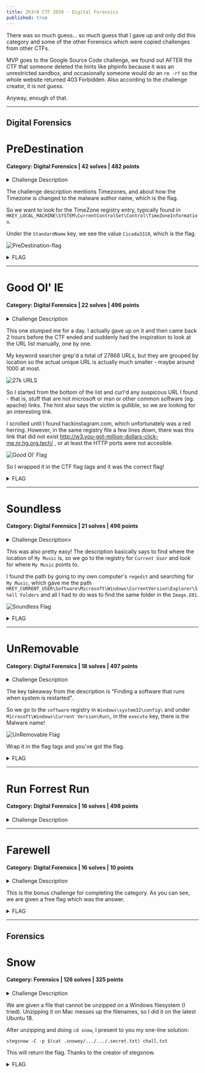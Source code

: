 ```yaml
---
title: Zh3r0 CTF 2020 - Digital Forensics
published: true
---
```


There was so much guess... so much guess that I gave up and only did this category and some of the other Forensics which were copied challenges from other CTFs.

MVP goes to the Google Source Code challenge, we found out AFTER the CTF that someone deleted the hints like phpinfo because it was an unrestricted sandbox, and occasionally someone would do an `rm -rf` so the whole website returned 403 Forbidden. Also according to the challenge creator, it is not guess.

Anyway, enough of that. 

---

## Digital Forensics

# PreDestination

#### Category: Digital Forensics | 42 solves | 482 points

<details>
  <summary>Challenge Description</summary>
  
  MR.Zh3r0 is a mathematician who loves what he does, he loves music and he is fairly good; like an average joe, with personal desktops but a really gullible person who could be phished or scammed easily! He had some bad colleagues in his office that led him to have some bad intentions towards them. One of his "HECKER" friend suggested to download some virus to destroy the data the other people has. As you would expect, this backfired. He has called the World's best forensics experts to come to his rescue! We were fortunately able to get his PC's image and some of the files in it. And We have a suspicion if he only downloaded one malware or more than one? And we need answers to some questions that follow, this would be your first assignment!

We found that his PC had some sort of problem with Time Zones even though he tries to reset it, it seems the malware is somehow able to edit the TimeZone to the malware author's name. How could a malware edit the TimeZone information if it had Administrator Privilege to the system!?

Note:- File for the challenges in this series is the same

Author : Amun-Ra

Flag format - zh3r0{authorname}
</details>

The challenge description mentions Timezones, and about how the Timezone is changed to the malware author name, which is the flag.

So we want to look for the TimeZone registry entry, typically found in `HKEY_LOCAL_MACHINE\SYSTEM\CurrentControlSet\Control\TimeZoneInformation`. 

Under the `StandardName` key, we see the value `Cicada3310`, which is the flag.

![PreDestination-flag](../assets/zh3r0-ctf-2020/PreDestination-flag.png)

<details>
  <summary>FLAG</summary>
  
  zh3r0{Cicida3310}
</details>

------

# Good Ol' IE

#### Category: Digital Forensics | 22 solves | 496 points

<details>
  <summary>Challenge Description</summary>
  
  We haven't found the traces of how the virus could have got into the system. There are several attack vectors that a malware could get into the system which you will need to research upon. Now the question is, find the most probable way the malware(s) could've got in and the flag would be the name of the source.

Note:- File for the challenges in this series is the same

Author : Amun-Ra

Flag format - zh3r0{name of the malware source through which it entered the PC}

File - Same as the first challenge file
</details>

This one stumped me for a day. I actually gave up on it and then came back 2 hours before the CTF ended and suddenly had the inspiration to look at the URL list manually, one by one.

My keyword searcher grep'd a total of 27868 URLs, but they are grouped by location so the actual unique URL is actually much smaller - maybe around 1000 at most. 

![27k URLS](../assets/zh3r0-ctf-2020/Good-Ol-IE-27k-urls.png)

So I started from the bottom of the list and curl'd any suspicous URL I found - that is, stuff that are not microsoft or msn or other common software (eg. apache) links. The hint also says the victim is gullible, so we are looking for an interesting link.

I scrolled until I found hackinstagram.com, which unfortunately was a red herring. However, in the same registry file a few lines down, there was this link that did not exist http://w3.you-got-million-dollars-click-me.nr.hg.org.tech/ , or at least the HTTP ports were not accesible.

![Good Ol' Flag](../assets/zh3r0-ctf-2020/Good-Ol-IE-flag.png)

So I wrapped it in the CTF flag tags and it was the correct flag!

<details>
  <summary>FLAG</summary>
  
  zh3r0{http://w3.you-got-million-dollars-click-me.nr.hg.org.tech/}
</details>

------

# Soundless

#### Category: Digital Forensics | 21 solves | 496 points

<details>
  <summary>Challenge Description></summary>
  
  Good job in finding the flag! We have found traces of yet another malware! The information we have is that MR.Zh3r0's music folder isn't really a music folder,(i.e), he's music folder seems to trigger the virus software somehow whenever he clicks it! Now he can't even open his default music folder to hear some good musics! We have a certain idea that somehow the virus might be redirecting the clicks to a different location where the virus resides or the location of music folder could be compltely different! You can find the flag at the right place when you look, it will be obvoius when u look at it!

Note:- File for the challenges in this series is the same

Author : Amun-Ra

Flag format - zh3r0{path to the malware file}
</details>


This was also pretty easy! The description basically says to find where the location of `My Music` is, so we go to the registry for `Current User` and look for where `My Music` points to. 

I found the path by going to my own computer's `regedit` and searching for `My Music`, which gave me the path `HKEY_CURRENT_USER\Software\Microsoft\Windows\CurrentVersion\Explorer\Shell Folders` and all I had to do was to find the same folder in the `Image.E01`.

![Soundless Flag](../assets/zh3r0-ctf-2020/Soundless-flag.png)

<details>
  <summary>FLAG</summary>
  
  zh3r0{C:\Users\zh3r0\Documents\Hades.exe}
</details>

------

# UnRemovable

#### Category: Digital Forensics | 18 solves | 497 points

<details>
  <summary>Challenge Description</summary>
  
  Now, that you have found out how the malware got in, the next question is to find what the malware's name is, we have got a lead though, we found out that the virus wasn't removable from the system even after a restart. Although it hasn't been identified at a particular location, something is triggering it to restart as soon as he logs in! How could this happen? If you find the reason or the method for the above mentioned phenomenon you will find the flag there as an obvious one.


   Note:- File for the challenges in this series is the same

   Author : Amun-Ra

   Flag format - zh3r0{malware name which will be at the right location you will need to find at}

   File - Same as the first challenge file

</details>

The key takeaway from the description is "Finding a software that runs when system is restarted".

So we go to the `software` registry in `Windows\system32\config\` and under `Microsoft\Windows\Current Version\Run\`, in the `execute` key, there is the Malware name!

![UnRemovable Flag](../assets/zh3r0-ctf-2020/UnRemovable-flag.png)

Wrap it in the flag tags and you've got the flag.

<details>
  <summary>FLAG</summary>

zh3r0{C:\windows\Program Files(x86)\Anubis.exe}
</details>  


------

# Run Forrest Run

#### Category: Digital Forensics | 16 solves | 498 points

<details>
  <summary>Challenge Description</summary>
  
  Just like one other malware you found, we found traces of another malware which is able to start itself without user intervention, but this time we have no idea or info on when it starts or what triggers it, we only know that it runs automatically! If you have found out all the other flags then this one would be easy for you, this is a test of how much you know about forensics and where to look at properly!


Note:- File for the challenges in this series is the same

Author : Amun-Ra

Flag format - zh3r0{location of the malware file}

File - Same as the first challenge file
</details>

------

# Farewell

#### Category: Digital Forensics | 16 solves | 10 points

<details>
  <summary>Challenge Description</summary>
  
  I hope you liked this series! Hope you learned a lot from this from this!!! Thanks for the support as well!

Congratulations on solving this series!! You all did well and proved to be a good Digital Forensics Expert!

Have fun doing Forensics!

P.S. People who found the flag way before the wave 3 challs got released,... You are either a really Good Forensic expert or very lucky to stumble upon this!! Any ways congrats to you to for the fast solve!

Author : Amun-Ra

Flag - zh3r0{Digital_Forensics_Rocks!!!}
</details>

This is the bonus challenge for completing the category. As you can see, we are given a free flag which was the answer.

<details>
  <summary>FLAG</summary>
  
  zh3r0{Digital_Forensics_Rocks!!!}
</details>

------

## Forensics

# Snow

#### Category: Forensics | 126 solves | 325 points

<details>
  <summary>Challenge Description</summary>
  
  I wonder if the snow loves the trees and fields, that it kisses them so gently?

Author : h4x5p4c3
</details>

We are given a file that cannot be unzipped on a Windows filesystem (I tried). Unzipping it on Mac messes up the filenames, so I did it on the latest Ubuntu 18.

After unzipping and doing `cd snow`, I present to you my one-line solution:

`stegsnow -C -p $(cat .snowey/.../.../.secret.txt) chall.txt`

This will return the flag. Thanks to the creator of stegsnow.

<details>
  <summary>FLAG</summary>
  
  zh3r0{i5_it_sn0w1ng?}
</details>

